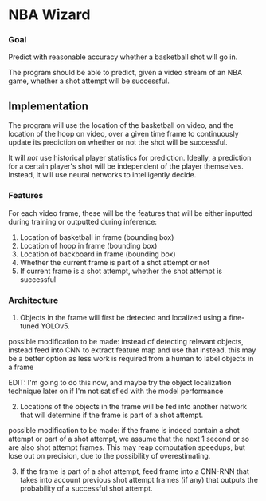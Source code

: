 # NBA Wizard

### Goal

Predict with reasonable accuracy whether a basketball shot will go in.

The program should be able to predict, given a video stream of an NBA game, whether a shot attempt will be successful. 

## Implementation

The program will use the location of the basketball on video, and the location of the hoop on video, 
over a given time frame to continuously update its prediction on whether or not the shot will be successful.

It will *not* use historical player statistics for prediction. Ideally, a prediction for a certain player's shot 
will be independent of the player themselves. Instead, it will use neural networks to intelligently decide.

### Features

For each video frame, these will be the features that will be either inputted during training or outputted during inference:

1. Location of basketball in frame (bounding box)
2. Location of hoop in frame (bounding box)
3. Location of backboard in frame (bounding box)
4. Whether the current frame is part of a shot attempt or not
5. If current frame is a shot attempt, whether the shot attempt is successful

### Architecture

1. Objects in the frame will first be detected and localized using a fine-tuned YOLOv5.

possible modification to be made: instead of detecting relevant objects, instead feed into CNN to extract feature map and
use that instead. this may be a better option as less work is required from a human to label objects in a frame

EDIT: I'm going to do this now, and maybe try the object localization technique later on if I'm not satisfied with the model performance

2. Locations of the objects in the frame will be fed into another network that will determine if the frame is
part of a shot attempt.

possible modification to be made: if the frame is indeed contain a shot attempt or part of a shot attempt, we assume that the next 1
second or so are also shot attempt frames. This may reap computation speedups, but lose out on precision, due to the possibility of overestimating.

3. If the frame is part of a shot attempt, feed frame into a CNN-RNN that takes into account previous shot attempt frames (if any) that outputs the probability
of a successful shot attempt.
